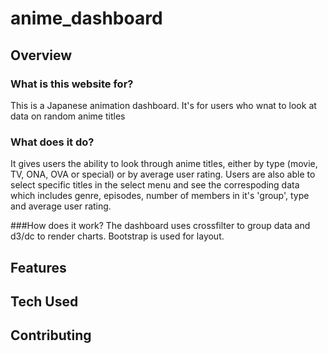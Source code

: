 # anime_dashboard

## Overview

### What is this website for?
This is a Japanese animation dashboard. It's for users who wnat to look at data on random anime titles

### What does it do?
It gives users the ability to look through anime titles, either by type (movie, TV, ONA, OVA or special) or by average user rating.
Users are also able to select specific titles in the select menu and see the correspoding data which includes genre, episodes, number
of members in it's 'group', type and average user rating.

###How does it work?
The dashboard uses crossfilter to group data and d3/dc to render charts. Bootstrap is used for layout.

## Features
 
## Tech Used
 
## Contributing
